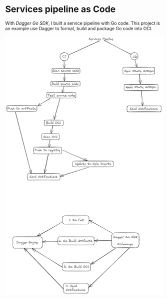 # Services pipeline as Code 

With _Dagger Go SDK_, I built a service pipeline with Go code.
This project is an example use Dagger to format, build and package Go code into OCI.

![alt text](./media/image.png)